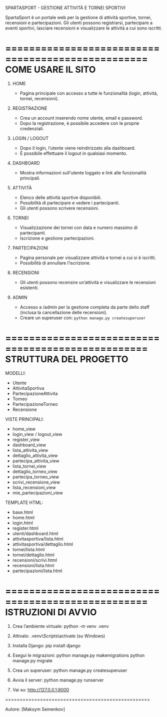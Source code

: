 SPARTASPORT - GESTIONE ATTIVITÀ E TORNEI SPORTIVI

SpartaSport è un portale web per la gestione di attività sportive, tornei, recensioni e partecipazioni. 
Gli utenti possono registrarsi, partecipare a eventi sportivi, lasciare recensioni e visualizzare le attività a cui sono iscritti.

==================================================
COME USARE IL SITO
==================================================

1. HOME
   - Pagina principale con accesso a tutte le funzionalità (login, attività, tornei, recensioni).

2. REGISTRAZIONE
   - Crea un account inserendo nome utente, email e password.
   - Dopo la registrazione, è possibile accedere con le proprie credenziali.

3. LOGIN / LOGOUT
   - Dopo il login, l’utente viene reindirizzato alla dashboard.
   - È possibile effettuare il logout in qualsiasi momento.

4. DASHBOARD
   - Mostra informazioni sull'utente loggato e link alle funzionalità principali.

5. ATTIVITÀ
   - Elenco delle attività sportive disponibili.
   - Possibilità di partecipare e vedere i partecipanti.
   - Gli utenti possono scrivere recensioni.

6. TORNEI
   - Visualizzazione dei tornei con data e numero massimo di partecipanti.
   - Iscrizione e gestione partecipazioni.

7. PARTECIPAZIONI
   - Pagina personale per visualizzare attività e tornei a cui si è iscritti.
   - Possibilità di annullare l’iscrizione.

8. RECENSIONI
   - Gli utenti possono recensire un’attività e visualizzare le recensioni esistenti.

9. ADMIN
   - Accesso a /admin per la gestione completa da parte dello staff (inclusa la cancellazione delle recensioni).
   - Creare un superuser con: `python manage.py createsuperuser`

==================================================
STRUTTURA DEL PROGETTO
==================================================

MODELLI:
- Utente
- AttivitaSportiva
- PartecipazioneAttivita
- Torneo
- PartecipazioneTorneo
- Recensione

VISTE PRINCIPALI:
- home_view
- login_view / logout_view
- register_view
- dashboard_view
- lista_attivita_view
- dettaglio_attivita_view
- partecipa_attivita_view
- lista_tornei_view
- dettaglio_torneo_view
- partecipa_torneo_view
- scrivi_recensione_view
- lista_recensioni_view
- mie_partecipazioni_view

TEMPLATE HTML:
- base.html
- home.html
- login.html
- register.html
- utenti/dashboard.html
- attivitasportiva/lista.html
- attivitasportiva/dettaglio.html
- tornei/lista.html
- tornei/dettaglio.html
- recensioni/scrivi.html
- recensioni/lista.html
- partecipazioni/lista.html

==================================================
ISTRUZIONI DI AVVIO
==================================================

1. Crea l’ambiente virtuale:
   python -m venv .venv

2. Attivalo:
   .venv\Scripts\activate   (su Windows)

3. Installa Django:
   pip install django

4. Esegui le migrazioni:
   python manage.py makemigrations
   python manage.py migrate

5. Crea un superuser:
   python manage.py createsuperuser

6. Avvia il server:
   python manage.py runserver

7. Vai su:
   http://127.0.0.1:8000

==================================================

Autore: [Maksym Semenkov]
